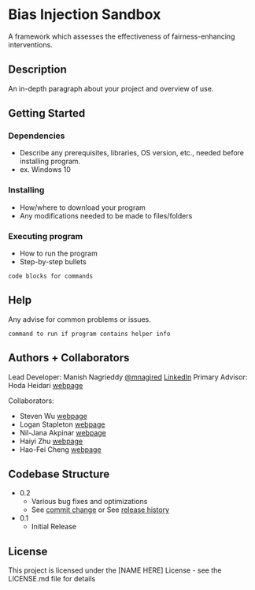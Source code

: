 # Bias Injection Sandbox

A framework which assesses the effectiveness of fairness-enhancing interventions.

## Description

An in-depth paragraph about your project and overview of use.

## Getting Started

### Dependencies

* Describe any prerequisites, libraries, OS version, etc., needed before installing program.
* ex. Windows 10

### Installing

* How/where to download your program
* Any modifications needed to be made to files/folders

### Executing program

* How to run the program
* Step-by-step bullets
```
code blocks for commands
```

## Help

Any advise for common problems or issues.
```
command to run if program contains helper info
```

## Authors + Collaborators

Lead Developer: Manish Nagrieddy [@mnagired](http://twitter.com/mnagired) [LinkedIn](https://www.linkedin.com/in/mnagireddy/)
Primary Advisor: Hoda Heidari [webpage](https://www.cs.cmu.edu/~hheidari/)

Collaborators:
   *  Steven Wu [webpage](http://zstevenwu.com)
   *  Logan Stapleton [webpage](http://loganstapleton.com)
   *  Nil-Jana Akpinar [webpage](http://nakpinar.github.io)
   *  Haiyi Zhu [webpage](http://haiyizhu.com)
   *  Hao-Fei Cheng [webpage](https://www-users.cse.umn.edu/~cheng635/)

## Codebase Structure

* 0.2
    * Various bug fixes and optimizations
    * See [commit change]() or See [release history]()
* 0.1
    * Initial Release

## License

This project is licensed under the [NAME HERE] License - see the LICENSE.md file for details
